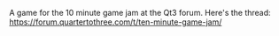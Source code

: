 A game for the 10 minute game jam at the Qt3 forum. Here's the thread:
https://forum.quartertothree.com/t/ten-minute-game-jam/
